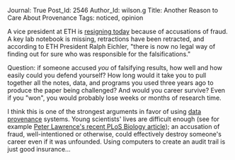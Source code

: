 Journal: True
Post_Id: 2546
Author_Id: wilson.g
Title: Another Reason to Care About Provenance
Tags: noticed, opinion

<p>A vice president at ETH is <a href="http://blogs.nature.com/news/thegreatbeyond/2009/09/eth_zurich_research_chief_to_r.html">resigning today</a> because of accusations of fraud.  A key lab notebook is missing, retractions have been retracted, and according to ETH President Ralph Eichler, "there is now no legal way of finding out for sure who was responsible for the falsifications."</p>
<p>Question: if someone accused <em>you</em> of falsifying results, how well and how easily could you defend yourself? How long would it take you to pull together all the notes, data, and programs you used three years ago to produce the paper being challenged?  And would you career survive?  Even if you "won", you would probably lose weeks or months of research time.</p>
<p>I think this is one of the strongest arguments in favor of using <a href="http://openprovenance.org/">data provenance</a> systems.  Young scientists' lives are difficult enough (see for example <a href="http://www.plosbiology.org/article/info%3Adoi%2F10.1371%2Fjournal.pbio.1000197">Peter Lawrence's recent PLoS Biology article</a>); an accusation of fraud, well-intentioned or otherwise, could effectively destroy someone's  career even if it was unfounded. Using computers to create an audit trail is just good insurance...</p>
